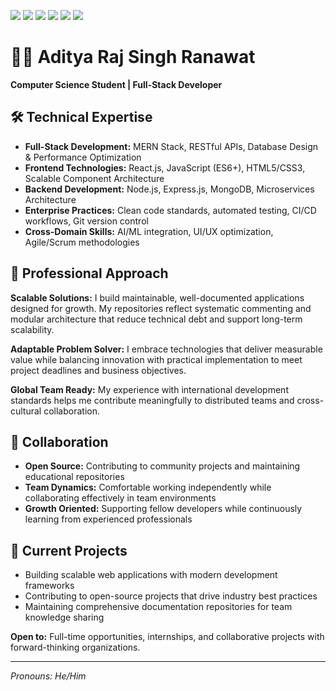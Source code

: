 ![](http://github-profile-summary-cards.vercel.app/api/cards/profile-details?username=AdityaRajSinghRanawat&theme=chartreuse_dark)
![](http://github-profile-summary-cards.vercel.app/api/cards/repos-per-language?username=AdityaRajSinghRanawat&theme=chartreuse_dark)
![](http://github-profile-summary-cards.vercel.app/api/cards/most-commit-language?username=AdityaRajSinghRanawat&theme=chartreuse_dark)
![](http://github-profile-summary-cards.vercel.app/api/cards/stats?username=AdityaRajSinghRanawat&theme=chartreuse_dark)
![](http://github-profile-summary-cards.vercel.app/api/cards/productive-time?username=AdityaRajSinghRanawat&theme=chartreuse_dark&utcOffset=8)
![](https://github-readme-stats.vercel.app/api/top-langs/?username=AdityaRajSinghRanawat&layout=compact&theme=chartreuse-dark)

# 👨‍💻 Aditya Raj Singh Ranawat
**Computer Science Student | Full-Stack Developer**

## 🛠️ Technical Expertise
- **Full-Stack Development:** MERN Stack, RESTful APIs, Database Design & Performance Optimization
- **Frontend Technologies:** React.js, JavaScript (ES6+), HTML5/CSS3, Scalable Component Architecture
- **Backend Development:** Node.js, Express.js, MongoDB, Microservices Architecture
- **Enterprise Practices:** Clean code standards, automated testing, CI/CD workflows, Git version control
- **Cross-Domain Skills:** AI/ML integration, UI/UX optimization, Agile/Scrum methodologies

## 🚀 Professional Approach
**Scalable Solutions:** I build maintainable, well-documented applications designed for growth. My repositories reflect systematic commenting and modular architecture that reduce technical debt and support long-term scalability.

**Adaptable Problem Solver:** I embrace technologies that deliver measurable value while balancing innovation with practical implementation to meet project deadlines and business objectives.

**Global Team Ready:** My experience with international development standards helps me contribute meaningfully to distributed teams and cross-cultural collaboration.

## 🤝 Collaboration
- **Open Source:** Contributing to community projects and maintaining educational repositories
- **Team Dynamics:** Comfortable working independently while collaborating effectively in team environments
- **Growth Oriented:** Supporting fellow developers while continuously learning from experienced professionals

## 💼 Current Projects
- Building scalable web applications with modern development frameworks
- Contributing to open-source projects that drive industry best practices
- Maintaining comprehensive documentation repositories for team knowledge sharing

**Open to:** Full-time opportunities, internships, and collaborative projects with forward-thinking organizations.

---
*Pronouns: He/Him*
